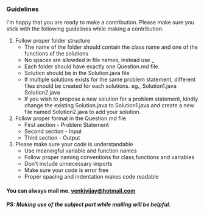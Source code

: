 ### Guidelines

I'm happy that you are ready to make a contribution. Please make sure you stick with the following guidelines while making a contribution.

1. Follow proper folder structure
   - The name of the folder should contain the class name and one of the functions of the solutions
   - No spaces are allowded in file names, instead use \_
   - Each folder should have exactly one Question.md file.
   - Solution should be in the Solution.java file
   - If multiple solutions exists for the same problem statement, different files should be created for each solutions. eg., Solution1.java Solution2.java
   - If you wish to propose a new solution for a problem statement, kindly change the existing Solution.java to Solution1.java and create a new file named Solution2.java to add your solution.
2. Follow proper format in the Question.md file
   - First section - Problem Statement
   - Second section - Input
   - Third section - Output
3. Please make sure your code is understandable
   - Use meaningful variable and function names
   - Follow proper naming conventions for class,functions and variables
   - Don't include unnecessary imports
   - Make sure your code is error free
   - Proper spacing and indentation makes code readable

#### You can always mail me. venkivijay@hotmail.com

##### PS: Making use of the subject part while mailing will be helpful.
